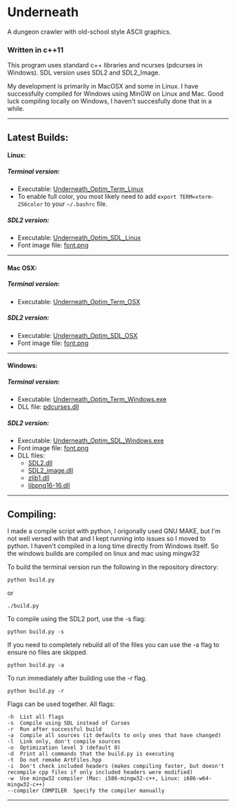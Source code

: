 # Underneath

A dungeon crawler with old-school style ASCII graphics.


### Written in c++11

This program uses standard c++ libraries and ncurses (pdcurses in Windows).
SDL version uses SDL2 and SDL2_Image.

My development is primarily in MacOSX and some in Linux. I have successfully compiled for Windows using MinGW on Linux and Mac. Good luck compiling locally on Windows, I haven't succesfully done that in a while.


---

## Latest Builds:

#### Linux:
##### Terminal version:
- Executable: [Underneath_Optim_Term_Linux](https://github.com/nedearb/Underneath/raw/master/Underneath_Optim_Term_Linux)
- To enable full color, you most likely need to add `export TERM=xterm-256color` to your `~/.bashrc` file.

##### SDL2 version:
- Executable: [Underneath_Optim_SDL_Linux](https://github.com/nedearb/Underneath/raw/master/Underneath_Optim_SDL_Linux)
- Font image file: [font.png](https://github.com/nedearb/Underneath/raw/master/font.png)

---

#### Mac OSX:
##### Terminal version:
- Executable: [Underneath_Optim_Term_OSX](https://github.com/nedearb/Underneath/raw/master/Underneath_Optim_Term_OSX)

##### SDL2 version:
- Executable: [Underneath_Optim_SDL_OSX](https://github.com/nedearb/Underneath/raw/master/Underneath_Optim_SDL_OSX)
- Font image file: [font.png](https://github.com/nedearb/Underneath/raw/master/font.png)

---

#### Windows:
##### Terminal version:
- Executable: [Underneath_Optim_Term_Windows.exe](https://github.com/nedearb/Underneath/raw/master/Underneath_Optim_Term_Windows.exe)
- DLL file: [pdcurses.dll](https://github.com/nedearb/Underneath/raw/master/pdcurses.dll)

##### SDL2 version:
- Executable: [Underneath_Optim_SDL_Windows.exe](https://github.com/nedearb/Underneath/raw/master/Underneath_Optim_SDL_Windows.exe)
- Font image file: [font.png](https://github.com/nedearb/Underneath/raw/master/font.png)
- DLL files:
  - [SDL2.dll](https://github.com/nedearb/Underneath/raw/master/SDL2.dll)
  - [SDL2_image.dll](https://github.com/nedearb/Underneath/raw/master/SDL2_image.dll)
  - [zlib1.dll](https://github.com/nedearb/Underneath/raw/master/zlib1.dll)
  - [libpng16-16.dll](https://github.com/nedearb/Underneath/raw/master/libpng16-16.dll)

---

## Compiling:

I made a compile script with python, I origonally used GNU MAKE, but I'm not well versed with that and I kept running into issues so I moved to python. I haven't compiled in a long time directly from Windows itself. So the windows builds are compiled on linux and mac using mingw32

To build the terminal version run the following in the repository directory:
```
python build.py
```
or
```
./build.py
```


To compile using the SDL2 port, use the -s flag: 
```
python build.py -s
```

If you need to completely rebuild all of the files you can use the -a flag to ensure no files are skipped.
```
python build.py -a
```

To run immediately after building use the -r flag.
```
python build.py -r
```

Flags can be used together.
All flags:
```
-h  List all flags
-s  Compile using SDL instead of Curses
-r  Run after successful build
-a  Compile all sources (it defaults to only ones that have changed)
-l  Link only, don't compile sources
-o  Optimization level 3 (default 0)
-d  Print all commands that the build.py is executing
-t  Do not remake ArtFiles.hpp
-i  Don't check included headers (makes compiling faster, but doesn't recompile cpp files if only included headers were modified)
-w  Use mingw32 compiler (Mac: i586-mingw32-c++, Linux: i686-w64-mingw32-c++)
--compiler COMPILER  Specify the compiler manually
```

---
